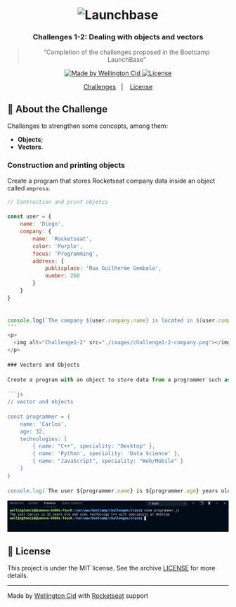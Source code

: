 <h1 align="center">
    <img alt="Launchbase" src="https://storage.googleapis.com/golden-wind/bootcamp-launchbase/logo.png" width="400px" />
</h1>

<h3 align="center">
  Challenges 1-2: Dealing with objects and vectors
</h3>

<blockquote align="center">“Completion of the challenges proposed in the Bootcamp LaunchBase”</blockquote>

<p align="center">

  <a href="https://linkedin.com/in/wellingtoncid">
    <img alt="Made by Wellington Cid" src="https://img.shields.io/badge/made%20by-Wellington%20Cid-%23F8952D">
  </a>

  <a href="LICENSE" >
    <img alt="License" src="https://img.shields.io/badge/license-MIT-%23F8952D">
  </a>

</p>

<p align="center">
  <a href="#rocket-about-the-challenge">Challenges</a>&nbsp;&nbsp;&nbsp;|&nbsp;&nbsp;&nbsp;
  <a href="#memo-license">License</a>
</p>

## :rocket: About the Challenge

Challenges to strengthen some concepts, among them:

- **Objects**;
- **Vectors**.

### Construction and printing objects

Create a program that stores Rocketseat company data inside an object called `empresa`.

```js
// Contruction and print objetcs

const user = {
    name: 'Diego',
    company: {
        name: 'Rocketseat',
        color: 'Purple',
        focus: 'Programming',
        address: {
            publicplace: 'Rua Guilherme Gembala',
            number: 260
        }
    }
}


console.log(`The company ${user.company.name} is located in ${user.company.address.publicplace}, ${user.company.address.number}`)
´´´
<p>
  <img alt="Challenge1-2" src="./images/challenge1-2-company.png"></img>
</p>

### Vectors and Objects

Create a program with an object to store data from a programmer such as `name`,`age` and `technologies` that work.

```js
// vector and objects

const programmer = {
    name: 'Carlos',
    age: 32,
    technologies: [
        { name: "C++", speciality: "Desktop" },
        { name: 'Python', speciality: 'Data Science' },
        { name: "JavaScript", speciality: "Web/Mobile" }
    ]
}

console.log(`The user ${programmer.name} is ${programmer.age} years old and uses technology ${programmer.technologies[0].name} with speciality in ${programmer.technologies[0].speciality}`)
```

<p>
  <img alt="Challenge1-2" src="./images/challenge1-2-programmer.png"></img>
</p>

## :memo: License

This project is under the MIT license. See the archive [LICENSE](/LICENSE) for more details.

---

Made by [Wellington Cid](https://linkedin.com/in/wellingtoncid) with [Rocketseat](https://rocketseat.com.br) support
